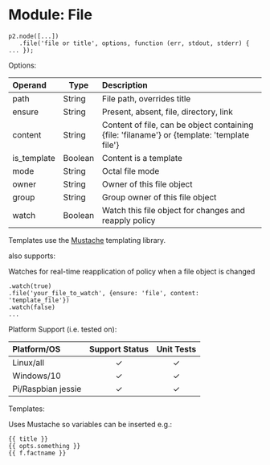 # Module: File

    p2.node([...])
       .file('file or title', options, function (err, stdout, stderr) { ... });

Options:

| Operand     | Type    | Description                            |
|:------------|---------|:---------------------------------------|
| path        | String  | File path, overrides title             |
| ensure      | String  | Present, absent, file, directory, link |
| content     | String  | Content of file, can be object containing {file: 'filaname'} or {template: 'template file'} |
| is_template | Boolean | Content is a template                  |
| mode        | String  | Octal file mode                        |
| owner       | String  | Owner of this file object              |
| group       | String  | Group owner of this file object        |
| watch       | Boolean | Watch this file object for changes and reapply policy |

Templates use the [Mustache](https://www.npmjs.com/package/mustache) templating library.

also supports:

Watches for real-time reapplication of policy when a file object is changed

    .watch(true)
    .file('your_file_to_watch', {ensure: 'file', content: 'template_file'})
    .watch(false)
    ...

Platform Support (i.e. tested on):

| Platform/OS | Support Status | Unit Tests |
|:------------|:--------------:|:----------:|
| Linux/all   | &#x2713; | &#x2713; |
| Windows/10  | &#x2713; | &#x2713; |
| Pi/Raspbian jessie  | &#x2713; | &#x2713; |

Templates:

Uses Mustache so variables can be inserted e.g.:
```
{{ title }}
{{ opts.something }}
{{ f.factname }}
```
